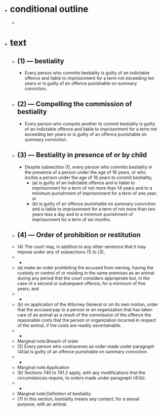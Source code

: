 - # conditional outline
	-
- # text
	- ## (1) — bestiality
		- Every person who commits bestiality is guilty of an indictable offence and liable to imprisonment for a term not exceeding ten years or is guilty of an offence punishable on summary conviction.
	- ## (2) — Compelling the commission of bestiality
		- Every person who compels another to commit bestiality is guilty of an indictable offence and liable to imprisonment for a term not exceeding ten years or is guilty of an offence punishable on summary conviction.
	- ## (3) — Bestiality in presence of or by child
		- Despite subsection (1), every person who commits bestiality in the presence of a person under the age of 16 years, or who incites a person under the age of 16 years to commit bestiality,
			- (a) is guilty of an indictable offence and is liable to imprisonment for a term of not more than 14 years and to a minimum punishment of imprisonment for a term of one year; or
			- (b) is guilty of an offence punishable on summary conviction and is liable to imprisonment for a term of not more than two years less a day and to a minimum punishment of imprisonment for a term of six months.
	- ## (4) — Order of prohibition or restitution
	- (4) The court may, in addition to any other sentence that it may impose under any of subsections (1) to (3),
	- -
	- (a) make
	   an order prohibiting the accused from owning, having the custody or 
	  control of or residing in the same premises as an animal during any 
	  period that the court considers appropriate but, in the case of a second
	   or subsequent offence, for a minimum of five years; and
	- -
	- (b) on
	   application of the Attorney General or on its own motion, order that 
	  the accused pay to a person or an organization that has taken care of an
	   animal as a result of the commission of the offence the reasonable 
	  costs that the person or organization incurred in respect of the animal,
	   if the costs are readily ascertainable.
	- -
	- Marginal note:Breach of order
	- (5) Every person who contravenes an order made under paragraph (4)(a) is guilty of an offence punishable on summary conviction.
	- -
	- Marginal note:Application
	- (6) Sections 740 to 741.2 apply, with any modifications that the circumstances require, to orders made under paragraph (4)(b).
	- -
	- Marginal note:Definition of bestiality
	- (7) In this section, bestiality means any contact, for a sexual purpose, with an animal.